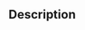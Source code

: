 # <Project Name>

<One-liner about your project>

## Description

<Provide a detailed introduction about your project. Describe the problem it solves or the value it provides.>
